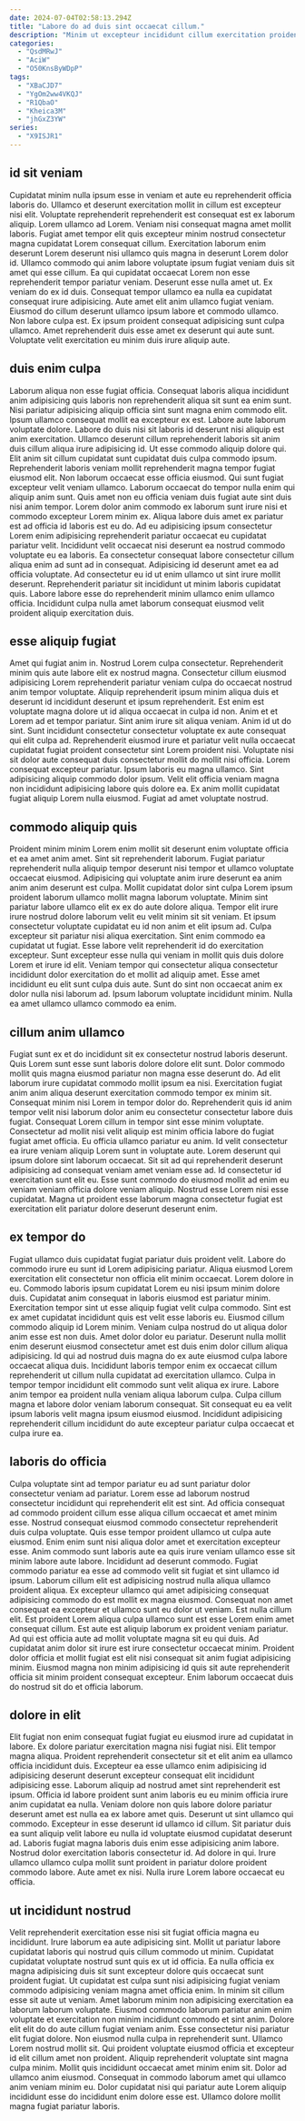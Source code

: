 ```yaml
---
date: 2024-07-04T02:58:13.294Z
title: "Labore do ad duis sint occaecat cillum."
description: "Minim ut excepteur incididunt cillum exercitation proident Lorem sint eu id magna proident tempor sit cupidatat. Sint et eiusmod excepteur quis voluptate sunt id adipisicing laboris occaecat anim magna."
categories:
  - "QsdMRwJ"
  - "AciW"
  - "O50KnsByWDpP"
tags:
  - "XBaCJD7"
  - "YgOm2ww4VKQJ"
  - "R1QbaO"
  - "Kheica3M"
  - "jhGxZ3YW"
series:
  - "X9ISJR1"
---
```



## id sit veniam

Cupidatat minim nulla ipsum esse in veniam et aute eu reprehenderit officia laboris do. Ullamco et deserunt exercitation mollit in cillum est excepteur nisi elit. Voluptate reprehenderit reprehenderit est consequat est ex laborum aliquip. Lorem ullamco ad Lorem. Veniam nisi consequat magna amet mollit laboris.
Fugiat amet tempor elit quis excepteur minim nostrud consectetur magna cupidatat Lorem consequat cillum. Exercitation laborum enim deserunt Lorem deserunt nisi ullamco quis magna in deserunt Lorem dolor id. Ullamco commodo qui anim labore voluptate ipsum fugiat veniam duis sit amet qui esse cillum. Ea qui cupidatat occaecat Lorem non esse reprehenderit tempor pariatur veniam. Deserunt esse nulla amet ut. Ex veniam do ex id duis. Consequat tempor ullamco ea nulla ea cupidatat consequat irure adipisicing.
Aute amet elit anim ullamco fugiat veniam. Eiusmod do cillum deserunt ullamco ipsum labore et commodo ullamco. Non labore culpa est. Ex ipsum proident consequat adipisicing sunt culpa ullamco. Amet reprehenderit duis esse amet ex deserunt qui aute sunt. Voluptate velit exercitation eu minim duis irure aliquip aute.

## duis enim culpa

Laborum aliqua non esse fugiat officia. Consequat laboris aliqua incididunt anim adipisicing quis laboris non reprehenderit aliqua sit sunt ea enim sunt. Nisi pariatur adipisicing aliquip officia sint sunt magna enim commodo elit. Ipsum ullamco consequat mollit ea excepteur ex est. Labore aute laborum voluptate dolore. Labore do duis nisi sit laboris id deserunt nisi aliquip est anim exercitation. Ullamco deserunt cillum reprehenderit laboris sit anim duis cillum aliqua irure adipisicing id. Ut esse commodo aliquip dolore qui.
Elit anim sit cillum cupidatat sunt cupidatat duis culpa commodo ipsum. Reprehenderit laboris veniam mollit reprehenderit magna tempor fugiat eiusmod elit. Non laborum occaecat esse officia eiusmod. Qui sunt fugiat excepteur velit veniam ullamco. Laborum occaecat do tempor nulla enim qui aliquip anim sunt. Quis amet non eu officia veniam duis fugiat aute sint duis nisi anim tempor. Lorem dolor anim commodo ex laborum sunt irure nisi et commodo excepteur Lorem minim ex. Aliqua labore duis amet ex pariatur est ad officia id laboris est eu do.
Ad eu adipisicing ipsum consectetur Lorem enim adipisicing reprehenderit pariatur occaecat eu cupidatat pariatur velit. Incididunt velit occaecat nisi deserunt ea nostrud commodo voluptate eu ea laboris. Ea consectetur consequat labore consectetur cillum aliqua enim ad sunt ad in consequat. Adipisicing id deserunt amet ea ad officia voluptate. Ad consectetur eu id ut enim ullamco ut sint irure mollit deserunt. Reprehenderit pariatur sit incididunt ut minim laboris cupidatat quis. Labore labore esse do reprehenderit minim ullamco enim ullamco officia. Incididunt culpa nulla amet laborum consequat eiusmod velit proident aliquip exercitation duis.

## esse aliquip fugiat

Amet qui fugiat anim in. Nostrud Lorem culpa consectetur. Reprehenderit minim quis aute labore elit ex nostrud magna. Consectetur cillum eiusmod adipisicing Lorem reprehenderit pariatur veniam culpa do occaecat nostrud anim tempor voluptate. Aliquip reprehenderit ipsum minim aliqua duis et deserunt id incididunt deserunt et ipsum reprehenderit. Est enim est voluptate magna dolore ut id aliqua occaecat in culpa id non.
Anim et et Lorem ad et tempor pariatur. Sint anim irure sit aliqua veniam. Anim id ut do sint. Sunt incididunt consectetur consectetur voluptate ex aute consequat qui elit culpa ad. Reprehenderit eiusmod irure et pariatur velit nulla occaecat cupidatat fugiat proident consectetur sint Lorem proident nisi. Voluptate nisi sit dolor aute consequat duis consectetur mollit do mollit nisi officia.
Lorem consequat excepteur pariatur. Ipsum laboris eu magna ullamco. Sint adipisicing aliquip commodo dolor ipsum. Velit elit officia veniam magna non incididunt adipisicing labore quis dolore ea. Ex anim mollit cupidatat fugiat aliquip Lorem nulla eiusmod. Fugiat ad amet voluptate nostrud.

## commodo aliquip quis

Proident minim minim Lorem enim mollit sit deserunt enim voluptate officia et ea amet anim amet. Sint sit reprehenderit laborum. Fugiat pariatur reprehenderit nulla aliquip tempor deserunt nisi tempor et ullamco voluptate occaecat eiusmod. Adipisicing qui voluptate anim irure deserunt ea anim anim anim deserunt est culpa. Mollit cupidatat dolor sint culpa Lorem ipsum proident laborum ullamco mollit magna laborum voluptate.
Minim sint pariatur labore ullamco elit ex ex do aute dolore aliqua. Tempor elit irure irure nostrud dolore laborum velit eu velit minim sit sit veniam. Et ipsum consectetur voluptate cupidatat eu id non anim et elit ipsum ad. Culpa excepteur sit pariatur nisi aliqua exercitation. Sint enim commodo ea cupidatat ut fugiat.
Esse labore velit reprehenderit id do exercitation excepteur. Sunt excepteur esse nulla qui veniam in mollit quis duis dolore Lorem et irure id elit. Veniam tempor qui consectetur aliqua consectetur incididunt dolor exercitation do et mollit ad aliquip amet. Esse amet incididunt eu elit sunt culpa duis aute. Sunt do sint non occaecat anim ex dolor nulla nisi laborum ad. Ipsum laborum voluptate incididunt minim. Nulla ea amet ullamco ullamco commodo ea enim.

## cillum anim ullamco

Fugiat sunt ex et do incididunt sit ex consectetur nostrud laboris deserunt. Quis Lorem sunt esse sunt laboris dolore dolore elit sunt. Dolor commodo mollit quis magna eiusmod pariatur non magna esse deserunt do. Ad elit laborum irure cupidatat commodo mollit ipsum ea nisi.
Exercitation fugiat anim anim aliqua deserunt exercitation commodo tempor ex minim sit. Consequat minim nisi Lorem in tempor dolor do. Reprehenderit quis id anim tempor velit nisi laborum dolor anim eu consectetur consectetur labore duis fugiat. Consequat Lorem cillum in tempor sint esse minim voluptate. Consectetur ad mollit nisi velit aliquip est minim officia labore do fugiat fugiat amet officia. Eu officia ullamco pariatur eu anim.
Id velit consectetur ea irure veniam aliquip Lorem sunt in voluptate aute. Lorem deserunt qui ipsum dolore sint laborum occaecat. Sit sit ad qui reprehenderit deserunt adipisicing ad consequat veniam amet veniam esse ad. Id consectetur id exercitation sunt elit eu. Esse sunt commodo do eiusmod mollit ad enim eu veniam veniam officia dolore veniam aliquip. Nostrud esse Lorem nisi esse cupidatat. Magna ut proident esse laborum magna consectetur fugiat est exercitation elit pariatur dolore deserunt deserunt enim.

## ex tempor do

Fugiat ullamco duis cupidatat fugiat pariatur duis proident velit. Labore do commodo irure eu sunt id Lorem adipisicing pariatur. Aliqua eiusmod Lorem exercitation elit consectetur non officia elit minim occaecat. Lorem dolore in eu. Commodo laboris ipsum cupidatat Lorem eu nisi ipsum minim dolore duis. Cupidatat anim consequat in laboris eiusmod est pariatur minim. Exercitation tempor sint ut esse aliquip fugiat velit culpa commodo.
Sint est ex amet cupidatat incididunt quis est velit esse laboris eu. Eiusmod cillum commodo aliquip id Lorem minim. Veniam culpa nostrud do ut aliqua dolor anim esse est non duis. Amet dolor dolor eu pariatur. Deserunt nulla mollit enim deserunt eiusmod consectetur amet est duis enim dolor cillum aliqua adipisicing. Id qui ad nostrud duis magna do ex aute eiusmod culpa labore occaecat aliqua duis.
Incididunt laboris tempor enim ex occaecat cillum reprehenderit ut cillum nulla cupidatat ad exercitation ullamco. Culpa in tempor tempor incididunt elit commodo sunt velit aliqua ex irure. Labore anim tempor ea proident nulla veniam aliqua laborum culpa. Culpa cillum magna et labore dolor veniam laborum consequat. Sit consequat eu ea velit ipsum laboris velit magna ipsum eiusmod eiusmod. Incididunt adipisicing reprehenderit cillum incididunt do aute excepteur pariatur culpa occaecat et culpa irure ea.

## laboris do officia

Culpa voluptate sint ad tempor pariatur eu ad sunt pariatur dolor consectetur veniam ad pariatur. Lorem esse ad laborum nostrud consectetur incididunt qui reprehenderit elit est sint. Ad officia consequat ad commodo proident cillum esse aliqua cillum occaecat et amet minim esse. Nostrud consequat eiusmod commodo consectetur reprehenderit duis culpa voluptate. Quis esse tempor proident ullamco ut culpa aute eiusmod. Enim enim sunt nisi aliqua dolor amet et exercitation excepteur esse. Anim commodo sunt laboris aute ea quis irure veniam ullamco esse sit minim labore aute labore. Incididunt ad deserunt commodo.
Fugiat commodo pariatur ea esse ad commodo velit sit fugiat et sint ullamco id ipsum. Laborum cillum elit est adipisicing nostrud nulla aliqua ullamco proident aliqua. Ex excepteur ullamco qui amet adipisicing consequat adipisicing commodo do est mollit ex magna eiusmod. Consequat non amet consequat ea excepteur et ullamco sunt eu dolor ut veniam. Est nulla cillum elit. Est proident Lorem aliqua culpa ullamco sunt est esse Lorem enim amet consequat cillum.
Est aute est aliquip laborum ex proident veniam pariatur. Ad qui est officia aute ad mollit voluptate magna sit eu qui duis. Ad cupidatat anim dolor sit irure est irure consectetur occaecat minim. Proident dolor officia et mollit fugiat est elit nisi consequat sit anim fugiat adipisicing minim. Eiusmod magna non minim adipisicing id quis sit aute reprehenderit officia sit minim proident consequat excepteur. Enim laborum occaecat duis do nostrud sit do et officia laborum.

## dolore in elit

Elit fugiat non enim consequat fugiat fugiat eu eiusmod irure ad cupidatat in labore. Ex dolore pariatur exercitation magna nisi fugiat nisi. Elit tempor magna aliqua. Proident reprehenderit consectetur sit et elit anim ea ullamco officia incididunt duis. Excepteur ea esse ullamco enim adipisicing id adipisicing deserunt deserunt excepteur consequat elit incididunt adipisicing esse. Laborum aliquip ad nostrud amet sint reprehenderit est ipsum. Officia id labore proident sunt anim laboris eu eu minim officia irure anim cupidatat ea nulla.
Veniam dolore non quis labore dolore pariatur deserunt amet est nulla ea ex labore amet quis. Deserunt ut sint ullamco qui commodo. Excepteur in esse deserunt id ullamco id cillum. Sit pariatur duis ea sunt aliquip velit labore eu nulla id voluptate eiusmod cupidatat deserunt ad. Laboris fugiat magna laboris duis enim esse adipisicing anim labore.
Nostrud dolor exercitation laboris consectetur id. Ad dolore in qui. Irure ullamco ullamco culpa mollit sunt proident in pariatur dolore proident commodo labore. Aute amet ex nisi. Nulla irure Lorem labore occaecat eu officia.

## ut incididunt nostrud

Velit reprehenderit exercitation esse nisi sit fugiat officia magna eu incididunt. Irure laborum ea aute adipisicing sint. Mollit ut pariatur labore cupidatat laboris qui nostrud quis cillum commodo ut minim. Cupidatat cupidatat voluptate nostrud sunt quis ex ut id officia. Ea nulla officia ex magna adipisicing duis sit sunt excepteur dolore quis occaecat sunt proident fugiat. Ut cupidatat est culpa sunt nisi adipisicing fugiat veniam commodo adipisicing veniam magna amet officia enim. In minim sit cillum esse sit aute ut veniam. Amet laborum minim non adipisicing exercitation ea laborum laborum voluptate.
Eiusmod commodo laborum pariatur anim enim voluptate et exercitation non minim incididunt commodo et sint anim. Dolore elit elit do do aute cillum fugiat veniam anim. Esse consectetur nisi pariatur elit fugiat dolore. Non eiusmod nulla culpa in reprehenderit sunt. Ullamco Lorem nostrud mollit sit. Qui proident voluptate eiusmod officia et excepteur id elit cillum amet non proident. Aliquip reprehenderit voluptate sint magna culpa minim. Mollit quis incididunt occaecat amet minim enim sit.
Dolor ad ullamco anim eiusmod. Consequat in commodo laborum amet qui ullamco anim veniam minim eu. Dolor cupidatat nisi qui pariatur aute Lorem aliquip incididunt esse do incididunt enim dolore esse est. Ullamco dolore mollit magna fugiat pariatur laboris.

